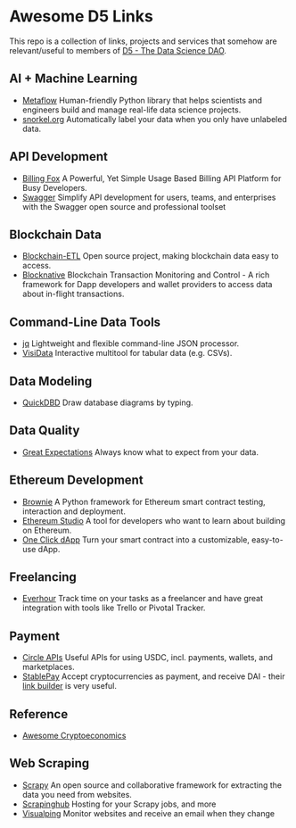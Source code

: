 # Awesome D5 Links
This repo is a collection of links, projects and services that somehow are relevant/useful to members of [D5 - The Data Science DAO](http://d5.ai/).

## AI + Machine Learning
- [Metaflow](https://metaflow.org/) Human-friendly Python library that helps scientists and engineers build and manage real-life data science projects.
- [snorkel.org](https://www.snorkel.org/) Automatically label your data when you only have unlabeled data.

## API Development
- [Billing Fox](https://billingfox.com/) A Powerful, Yet Simple Usage Based Billing API Platform for Busy Developers.
- [Swagger](https://swagger.io/) Simplify API development for users, teams, and enterprises with the Swagger open source and professional toolset

## Blockchain Data
- [Blockchain-ETL](https://github.com/blockchain-etl) Open source project, making blockchain data easy to access.
- [Blocknative](https://www.blocknative.com/) Blockchain Transaction Monitoring and Control - A rich framework for Dapp developers and wallet providers to access data about in-flight transactions.

## Command-Line Data Tools
- [jq](https://stedolan.github.io/jq/) Lightweight and flexible command-line JSON processor.
- [VisiData](http://visidata.org/) Interactive multitool for tabular data (e.g. CSVs).

## Data Modeling
- [QuickDBD](https://www.quickdatabasediagrams.com/) Draw database diagrams by typing.

## Data Quality
- [Great Expectations](https://github.com/great-expectations/great_expectations) Always know what to expect from your data.

## Ethereum Development
- [Brownie](https://eth-brownie.readthedocs.io/en/latest/) A Python framework for Ethereum smart contract testing, interaction and deployment.
- [Ethereum Studio](https://studio.ethereum.org/) A tool for developers who want to learn about building on Ethereum.
- [One Click dApp](https://oneclickdapp.com/) Turn your smart contract into a customizable, easy-to-use dApp.

## Freelancing
- [Everhour](https://everhour.com/) Track time on your tasks as a freelancer and have great integration with tools like Trello or Pivotal Tracker. 

## Payment
- [Circle APIs](https://www.circle.com/en/developers) Useful APIs for using USDC, incl. payments, wallets, and marketplaces.
- [StablePay](https://stablepay.io/) Accept cryptocurrencies as payment, and receive DAI - their [link builder](https://stablepay.io/) is very useful.

## Reference

- [Awesome Cryptoeconomics](https://github.com/jpantunes/awesome-cryptoeconomics/blob/master/readme.md)

## Web Scraping
- [Scrapy](https://scrapy.org/) An open source and collaborative framework for extracting the data you need from websites.
- [Scrapinghub](https://scrapinghub.com/) Hosting for your Scrapy jobs, and more
- [Visualping](https://visualping.io/) Monitor websites and receive an email when they change
